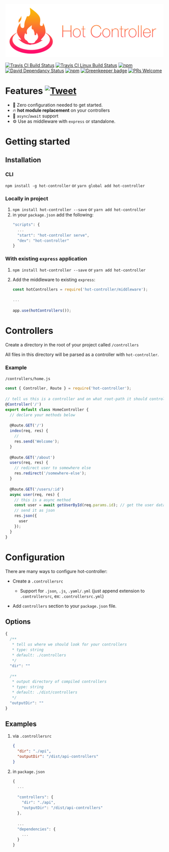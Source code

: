 <p align="center">
  <img src="./logo.png" alt="Hot Controller" title="Hot Controller" width="600" />
</p>

[![Travis CI Build Status](https://travis-ci.org/hot-controller/hot-controller.svg?branch=master)](https://travis-ci.org/hot-controller/hot-controller)
[![Travis CI Linux Build Status](https://img.shields.io/travis/hot-controller/hot-controller/master.svg?label=linux)](https://travis-ci.org/hot-controller/hot-controller)
[![npm](https://img.shields.io/npm/v/hot-controller.svg)](https://www.npmjs.com/package/hot-controller)
[![David Dependancy Status](https://david-dm.org/hot-controller/hot-controller.svg)](https://david-dm.org/hot-controller/hot-controller)
[![npm](https://img.shields.io/npm/l/hot-controller.svg)](https://github.com/hot-controller/hot-controller/blob/master/LICENSE)
[![Greenkeeper badge](https://badges.greenkeeper.io/hot-controller/hot-controller.svg)](https://greenkeeper.io/)
[![PRs Welcome](https://img.shields.io/badge/PRs-welcome-brightgreen.svg)](https://github.com/hot-controller/hot-controller/blob/master/CONTRIBUTING.md)

# Features [![Tweet](https://img.shields.io/twitter/url/http/shields.io.svg?style=social&logo=twitter)](https://twitter.com/intent/tweet?text=&url=https://github.com/hot-controller/hot-controller&hashtags=nodejs,express,controller)

* 🔧 Zero configuration needed to get started.
* 🔥 **hot module replacement** on your controllers
* 🍾 `async`/`await` support
* ⚙️ Use as middleware with `express` or standalone.

# Getting started

## Installation

### CLI

`npm install -g hot-controller`
or `yarn global add hot-controller`

### Locally in project

1.  `npm install hot-controller --save` or `yarn add hot-controller`
2.  in your `package.json` add the following:
    ```js
    "scripts": {
      ...
      "start": "hot-controller serve",
      "dev": "hot-controller"
    }
    ```

### With existing `express` application

1.  `npm install hot-controller --save` or `yarn add hot-controller`
2.  Add the middleware to existing `express`:

    ```javascript
    const hotControllers = require('hot-controller/middleware');

    ...

    app.use(hotControllers());
    ```

# Controllers

Create a directory in the root of your project called `/controllers`

All files in this directory will be parsed as a controller with `hot-controller`.

### Example

`/controllers/home.js`

```js
const { Controller, Route } = require('hot-controller');

// tell us this is a controller and on what root-path it should control.
@Controller('/')
export default class HomeController {
  // declare your methods below

  @Route.GET('/')
  index(req, res) {
    //
    res.send('Welcome');
  }

  @Route.GET('/about')
  users(req, res) {
    // redirect user to somewhere else
    res.redirect('/somewhere-else');
  }

  @Route.GET('/users/:id')
  async user(req, res) {
    // this is a async method
    const user = await getUserById(req.params.id); // get the user data
    // send it as json
    res.json({
      user
    });
  }
}
```

# Configuration

There are many ways to configure hot-controller:

* Create a `.controllersrc`

  * Support for `.json`, `.js`, `.yaml/.yml` (just append extension to `.controllersrc`, ex: `.controllersrc.yml`)

* Add `controllers` section to your `package.json` file.

## Options

```js
{
  /**
   * tell us where we should look for your controllers
   * type: string
   * default: ./controllers
   */
  "dir": ""

  /**
   * output directory of compiled controllers
   * type: string
   * default: ./dist/controllers
   */
  "outputDir": ""
}
```

## Examples

1.  via `.controllersrc`

    ```json
    {
      "dir": "./api",
      "outputDir": "/dist/api-controllers"
    }
    ```

2.  in `package.json`

    ```js
    {
      ...

      "controllers": {
        "dir": "./api",
        "outputDir": "/dist/api-controllers"
      },

      ...
      "dependencies": {
        ...
      }
    }
    ```
